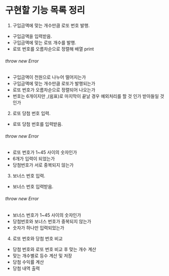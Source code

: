 # 구현할 기능 목록 정리

1. 구입금액에 맞는 개수만큼 로또 번호 발행.

- 구입금액을 입력받음.
- 구입금액에 맞는 로또 개수를 발행.
- 로또 번호를 오름차순으로 정렬해 배열 print

###### throw new Error

- 구입금액이 천원으로 나누어 떨어지는가
- 구입금액에 맞는 개수만큼 로또가 발행되는가
- 로또 번호가 오름차순으로 정렬되어 나오는가
- 번호는 6개이지만 ,(쉼표)로 마지막이 끝날 경우 예외처리를 할 것 인가 받아들일 것인가

2. 로또 당첨 번호 입력.

- 로또 당첨 번호를 입력받음.

###### throw new Error

- 로또 번호가 1~45 사이의 숫자인가
- 6개가 입력이 되었는가
- 당첨번호가 서로 중복되지 않는가

3. 보너스 번호 입력.

- 보너스 번호 입력받음.

###### throw new Error

- 보너스 번호가 1~45 사이의 숫자인가
- 당첨번호와 보너스 번호가 중복되지 않는가
- 숫자가 하나만 입력되었는가

4. 로또 번호와 당첨 번호 비교

- 당첨 번호와 로또 번호 비교 후 맞는 개수 계산
- 맞는 개수별로 등수 계산 및 저장
- 당첨 수익률 계산
- 당첨 내역 출력
